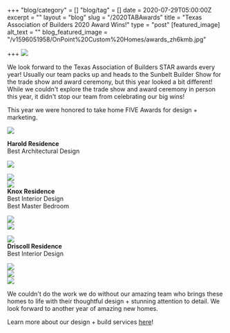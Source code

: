 +++
"blog/category" = []
"blog/tag" = []
date = 2020-07-29T05:00:00Z
excerpt = ""
layout = "blog"
slug = "/2020TABAwards"
title = "Texas Association of Builders 2020 Award Wins!"
type = "post"
[featured_image]
alt_text = ""
blog_featured_image = "/v1596051958/OnPoint%20Custom%20Homes/awards_zh6kmb.jpg"

+++
![](https://res.cloudinary.com/onpointcustomhomes/image/upload/v1596029385/OnPoint%20Custom%20Homes/1_hyjp23.jpg)

We look forward to the Texas Association of Builders STAR awards every year! Usually our team packs up and heads to the Sunbelt Builder Show for the trade show and award ceremony, but this year looked a bit different! While we couldn't explore the trade show and award ceremony in person this year, it didn't stop our team from celebrating our big wins!

This year we were honored to take home FIVE Awards for design + marketing.

![](https://res.cloudinary.com/onpointcustomhomes/image/upload/v1596029829/OnPoint%20Custom%20Homes/star_2020_a68typ.png)

**Harold Residence**  
Best Architectural Design

![](https://res.cloudinary.com/onpointcustomhomes/image/upload/v1572277967/OnPoint%20Custom%20Homes/0N8A3338_gyqr5a.jpg)

![](https://res.cloudinary.com/onpointcustomhomes/image/upload/v1572277963/OnPoint%20Custom%20Homes/0N8A3311_cxhuaq.jpg)  
![](https://res.cloudinary.com/onpointcustomhomes/image/upload/v1572277964/OnPoint%20Custom%20Homes/0N8A3458_frt_le1bdz.jpg)  
**Knox Residence**  
Best Interior Design  
Best Master Bedroom

![](https://res.cloudinary.com/onpointcustomhomes/image/upload/v1591378561/OnPoint%20Custom%20Homes/0N8A4545_ile8zn.jpg)  
![](https://res.cloudinary.com/onpointcustomhomes/image/upload/v1591378582/OnPoint%20Custom%20Homes/0N8A4557_khaqym.jpg)

![](https://res.cloudinary.com/onpointcustomhomes/image/upload/v1591378686/OnPoint%20Custom%20Homes/0N8A4728_xcc9ew.jpg)  
**Driscoll Residence**  
Best Interior Design

![](https://res.cloudinary.com/onpointcustomhomes/image/upload/v1561732603/OnPoint%20Custom%20Homes/6J3A5055PHOTORESIZERCROPRESIZEANDSHAREIMAGESINBATCH627201962346PM.jpg)  
![](https://res.cloudinary.com/onpointcustomhomes/image/upload/v1561732808/OnPoint%20Custom%20Homes/6J3A5026PHOTORESIZERCROPRESIZEANDSHAREIMAGESINBATCH627201962335PM.jpg)  
![](https://res.cloudinary.com/onpointcustomhomes/image/upload/v1591377938/OnPoint%20Custom%20Homes/6J3A5133_hbmedd.jpg)

We couldn't do the work we do without our amazing team who brings these homes to life with their thoughtful design + stunning attention to detail. We look forward to another year of amazing new homes.   
  
Learn more about our design + build services [here](https://onpointcustomhomes.com/)!